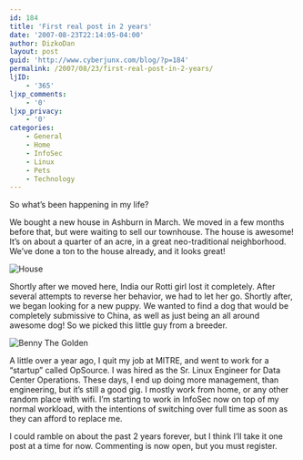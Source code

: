 ```yaml
---
id: 184
title: 'First real post in 2 years'
date: '2007-08-23T22:14:05-04:00'
author: DizkoDan
layout: post
guid: 'http://www.cyberjunx.com/blog/?p=184'
permalink: /2007/08/23/first-real-post-in-2-years/
ljID:
    - '365'
ljxp_comments:
    - '0'
ljxp_privacy:
    - '0'
categories:
    - General
    - Home
    - InfoSec
    - Linux
    - Pets
    - Technology
---
```


So what’s been happening in my life?

We bought a new house in Ashburn in March. We moved in a few months before that, but were waiting to sell our townhouse. The house is awesome! It’s on about a quarter of an acre, in a great neo-traditional neighborhood. We’ve done a ton to the house already, and it looks great!

![House](http://www.cyberjunx.com/house-front.jpg)

Shortly after we moved here, India our Rotti girl lost it completely. After several attempts to reverse her behavior, we had to let her go. Shortly after, we began looking for a new puppy. We wanted to find a dog that would be completely submissive to China, as well as just being an all around awesome dog! So we picked this little guy from a breeder.

![Benny The Golden](http://www.cyberjunx.com/benny-zoom.jpg)

A little over a year ago, I quit my job at MITRE, and went to work for a “startup” called OpSource. I was hired as the Sr. Linux Engineer for Data Center Operations. These days, I end up doing more management, than engineering, but it’s still a good gig. I mostly work from home, or any other random place with wifi. I’m starting to work in InfoSec now on top of my normal workload, with the intentions of switching over full time as soon as they can afford to replace me.

I could ramble on about the past 2 years forever, but I think I’ll take it one post at a time for now. Commenting is now open, but you must register.